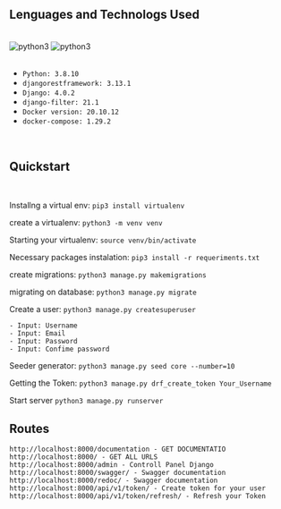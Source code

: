 ## Lenguages and Technologs Used 

<div style="display: inline_block"> <br>
    <img align="center", alt="python3", src="https://img.shields.io/badge/Django-092E20?style=for-the-badge&logo=django&logoColor=white">
<img align="center", alt="python3", src="https://img.shields.io/badge/Python-3776AB?style=for-the-badge&logo=python&logoColor=white">

</div> <br>

- `Python: 3.8.10`
- `djangorestframework: 3.13.1`
- `Django: 4.0.2`
- `django-filter: 21.1`
- `Docker version: 20.10.12`
- `docker-compose: 1.29.2`

<br>

## Quickstart

<br>

Installng a virtual env:
`pip3 install virtualenv`

create a virtualenv:
`python3 -m venv venv`

Starting your virtualenv:
`source venv/bin/activate`

Necessary packages instalation:
`pip3 install -r requeriments.txt`

create migrations:
`python3 manage.py makemigrations`

migrating on database:
`python3 manage.py migrate`

Create a user:
`python3 manage.py createsuperuser`

~~~
- Input: Username
- Input: Email
- Input: Password
- Input: Confime password
~~~

Seeder generator:
`python3 manage.py seed core --number=10`

Getting the Token:
`python3 manage.py drf_create_token Your_Username`

Start server
`python3 manage.py runserver`

## Routes

~~~
http://localhost:8000/documentation - GET DOCUMENTATIO
http://localhost:8000/ - GET ALL URLS
http://localhost:8000/admin - Controll Panel Django
http://localhost:8000/swagger/ - Swagger documentation
http://localhost:8000/redoc/ - Swagger documentation
http://localhost:8000/api/v1/token/ - Create token for your user
http://localhost:8000/api/v1/token/refresh/ - Refresh your Token
~~~
